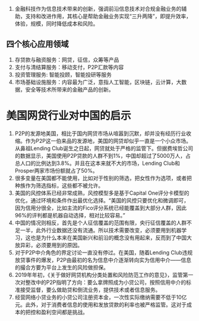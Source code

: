 1. 金融科技作为信息技术带来的创新，强调前沿信息技术对合规金融业务的辅助，支持和改进作用，其核心是帮助金融业务实现“三升两降”，即提升效率，体验，规模，同时降低成本和风险。

## 四个核心应用领域
1. 存贷款与融资服务：网贷，征信，众筹等产品
2. 支付与清结算服务：移动支付，P2P汇款等内容
3. 投资管理服务: 智能投顾，智能投研等服务
4. 市场基础设施服务：内容最为广泛，意指人工智能，区块链，云计算，大数据，安全等技术所带来的金融产品的创新。

# 美国网贷行业对中国的启示
1. P2P的发源地美国，相比于国内网贷市场从喧嚣到沉默，却并没有经历行业收缩。作为P2P这一伯来品的发源地，美国的网贷却似乎一直是一个小众市场。从鼻祖Lending Club诞生之日起，网贷就处于严格的监管下。但据费埃哲公司的数据显示，美国使用P2P贷款的人群不到1%，中国却超过了5000万人，占总人口的比例达到3.8%。并且在这本来就不大的市场，Lending Club和Prosper两家市场份额就占了50%。
2. 很多变量在美国都不能使用，比如对于性别的筛选，把女性作为选项，或者把种族作为筛选指标，这些都不被允许。
3. 美国的风控体系已经非常成熟，风控模型多是基于Capital One评分卡模型的优化，通过环境和条件作出最优化选择。“美国的风控只要优化和微调即可，因为信用分很全，比如主流的Fico评分系统已经能覆盖到大部分人群，因此96%的评判都是机器自动选择，相对比较容易。”
4. 中国的情况则相反，首先是个人征信覆盖的范围有限，央行征信覆盖的人群不足一半，此外行业数据还没有流通。所以技术需要改变，必须要用到机器学习，这也是为什么本来在美国新兴和前沿的概念没有用起来，反而到了中国大放异彩，必须要用到的原因。
5. 对于P2P中介角色的界定讨论一直没有停过。在美国，随着Lending Club违规放贷事件的爆发，P2P由最初的名为信息中介逐渐转向实为信用中介——信息的撮合方要为平台上发生的风险做担保。
6. 2019年年初，《关于做好网贷机构分类处置和风险防范工作的意见》，监管第一次对整改中的P2P指明了方向：要么拿牌照成为小贷公司，按照信用中介的标准接受监督，要么做助贷和倒流业务，提供技术或者信息服务。
7. 经营网络小贷业务的小贷公司注册资本金，一次性实际缴纳需要不低于10亿元。此外，对于消费者信息的使用和发放贷款的利率也被严格监管。这对于成本的把控和盈利空间都是挑战。  
